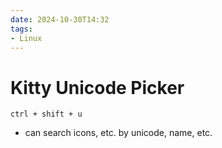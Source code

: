 ```yaml
---
date: 2024-10-30T14:32
tags: 
- Linux
---
```

<!-- 2024-10-30-1432 (October 30, 2024 02:32:07 PM) -->

# Kitty Unicode Picker

`ctrl + shift + u`

- can search icons, etc. by unicode, name, etc.
